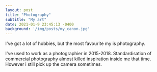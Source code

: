 ```yaml
---
layout: post
title: "Photography"
subtitle: "My art"
date: 2021-01-9 23:45:13 -0400
background: '/img/posts/my_canon.jpg'
---
```



I've got a lot of hobbies, but the most favourite my is photography.

I've used to work as a photographier in 2015-2018. Standardisation of commercial photography  almost killed inspiration inside me that time. However i still pick up the camera sometimes.

<div class="embedsocial-hashtag" data-ref="d7a4b1a6969e714972640cdfc754dbe8b8fc7913"></div>
<script>(function (d, s, id) { var js; if (d.getElementById(id)) { return; } js = d.createElement(s); js.id = id; js.src = "https://embedsocial.com/cdn/ht.js"; d.getElementsByTagName("head")[0].appendChild(js); }(document, "script", "EmbedSocialHashtagScript"));</script>